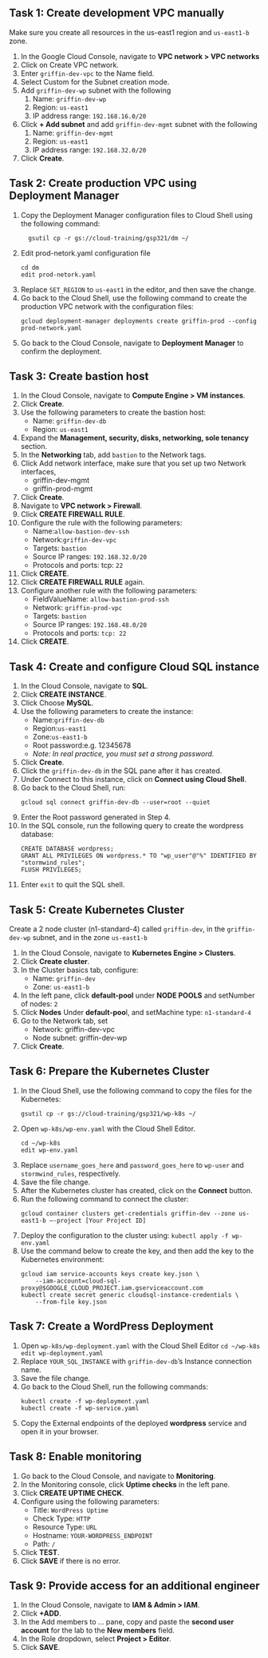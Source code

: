 ## Task 1: Create development VPC manually


Make sure you create all resources in the us-east1 region and `us-east1-b` zone.

1. In the Google Cloud Console, navigate to **VPC network > VPC networks**
2. Click on Create VPC network.
3. Enter `griffin-dev-vpc` to the Name field.
4. Select Custom for the Subnet creation mode.
5. Add `griffin-dev-wp` subnet with the following
    1. Name: `griffin-dev-wp`
    2. Region: `us-east1`
    3. IP address range: `192.168.16.0/20`
6. Click **+ Add subnet** and add `griffin-dev-mgmt` subnet with the following
    1. Name: `griffin-dev-mgmt`
    2. Region: `us-east1`
    3. IP address range: `192.168.32.0/20`
7. Click **Create**.


## Task 2: Create production VPC using Deployment Manager


1. Copy the Deployment Manager configuration files to Cloud Shell using the following command:
    ```
      gsutil cp -r gs://cloud-training/gsp321/dm ~/
    ```
2. Edit prod-netork.yaml configuration file
    ```
    cd dm
    edit prod-netork.yaml
    ```
3. Replace `SET_REGION` to `us-east1` in the editor, and then save the change.
4. Go back to the Cloud Shell, use the following command to create the production VPC network with the configuration files:
    ```
    gcloud deployment-manager deployments create griffin-prod --config prod-network.yaml
    ```
5. Go back to the Cloud Console, navigate to **Deployment Manager** to confirm the deployment.


## Task 3: Create bastion host


1. In the Cloud Console, navigate to **Compute Engine > VM instances**.
2. Click **Create**.
3. Use the following parameters to create the bastion host:
    * Name: `griffin-dev-db`
    * Region: `us-east1`
4. Expand the **Management, security, disks, networking, sole tenancy** section.
5. In the **Networking** tab, add `bastion` to the Network tags.
6. Click Add network interface, make sure that you set up two Network interfaces,
    * griffin-dev-mgmt
    * griffin-prod-mgmt
7. Click **Create**.
8. Navigate to **VPC network > Firewall**.
9. Click **CREATE FIREWALL RULE**.
10. Configure the rule with the following parameters:
    * Name:`allow-bastion-dev-ssh`
    * Network:`griffin-dev-vpc`
    * Targets: `bastion`
    * Source IP ranges: `192.168.32.0/20`
    * Protocols and ports: tcp: `22`
11. Click **CREATE**.
12. Click **CREATE FIREWALL RULE** again.
13. Configure another rule with the following parameters:
    * FieldValueName: `allow-bastion-prod-ssh`
    * Network: `griffin-prod-vpc`
    * Targets: `bastion`
    * Source IP ranges: `192.168.48.0/20`
    * Protocols and ports: `tcp: 22`
14. Click **CREATE**.


## Task 4: Create and configure Cloud SQL instance


1. In the Cloud Console, navigate to **SQL**.
2. Click **CREATE INSTANCE**.
3. Click Choose **MySQL**.
4. Use the following parameters to create the instance:
    * Name:`griffin-dev-db`
    * Region:`us-east1`
    * Zone:`us-east1-b`
    * Root password:e.g. 12345678
    * _Note: In real practice, you must set a strong password._
5. Click **Create**.
6. Click the `griffin-dev-db` in the SQL pane after it has created.
7. Under Connect to this instance, click on **Connect using Cloud Shell**.
8. Go back to the Cloud Shell, run:
    ```
    gcloud sql connect griffin-dev-db --user=root --quiet
    ```
9. Enter the Root password generated in Step 4.
10. In the SQL console, run the following query to create the wordpress database:
    ```
    CREATE DATABASE wordpress;
    GRANT ALL PRIVILEGES ON wordpress.* TO "wp_user"@"%" IDENTIFIED BY "stormwind_rules";
    FLUSH PRIVILEGES;
    ```
11. Enter `exit` to quit the SQL shell.


## Task 5: Create Kubernetes Cluster


Create a 2 node cluster (n1-standard-4) called `griffin-dev`, in the `griffin-dev-wp` subnet, and in the zone `us-east1-b`

1. In the Cloud Console, navigate to **Kubernetes Engine > Clusters**.
2. Click **Create cluster**.
3. In the Cluster basics tab, configure:
    * Name: `griffin-dev`
    * Zone: `us-east1-b`
4. In the left pane, click **default-pool** under **NODE POOLS** and setNumber of nodes: `2`
5. Click **Nodes** Under **default-poo**l, and setMachine type: `n1-standard-4`
6. Go to the Network tab, set
    * Network: griffin-dev-vpc
    * Node subnet: griffin-dev-wp
7. Click **Create**.


## Task 6: Prepare the Kubernetes Cluster


1. In the Cloud Shell, use the following command to copy the files for the Kubernetes:
    ```
    gsutil cp -r gs://cloud-training/gsp321/wp-k8s ~/
    ```
2. Open `wp-k8s/wp-env.yaml` with the Cloud Shell Editor.
    ```
    cd ~/wp-k8s
    edit wp-env.yaml
    ```
3. Replace `username_goes_here` and `password_goes_here` to `wp-user` and `stormwind_rules`, respectively.
4. Save the file change.
5. After the Kubernetes cluster has created, click on the **Connect** button.
6. Run the following command to connect the cluster:
    ```
    gcloud container clusters get-credentials griffin-dev --zone us-east1-b –-project [Your Project ID]
    ```
7. Deploy the configuration to the cluster using: `kubectl apply -f wp-env.yaml`
8. Use the command below to create the key, and then add the key to the Kubernetes environment:
    ```
    gcloud iam service-accounts keys create key.json \
        --iam-account=cloud-sql-proxy@$GOOGLE_CLOUD_PROJECT.iam.gserviceaccount.com
    kubectl create secret generic cloudsql-instance-credentials \
        --from-file key.json
    ```


## Task 7: Create a WordPress Deployment


1. Open `wp-k8s/wp-deployment.yaml` with the Cloud Shell Editor `cd ~/wp-k8s edit wp-deployment.yaml`
2. Replace `YOUR_SQL_INSTANCE` with `griffin-dev-db`’s Instance connection name.
3. Save the file change.
4. Go back to the Cloud Shell, run the following commands:
    ```
    kubectl create -f wp-deployment.yaml 
    kubectl create -f wp-service.yaml
    ```
5. Copy the External endpoints of the deployed **wordpress** service and open it in your browser.


## Task 8: Enable monitoring

1. Go back to the Cloud Console, and navigate to **Monitoring**.
2. In the Monitoring console, click **Uptime checks** in the left pane.
3. Click **CREATE UPTIME CHECK**.
4. Configure using the following parameters:
    * Title: `WordPress Uptime`
    * Check Type: `HTTP`
    * Resource Type: `URL`
    * Hostname: `YOUR-WORDPRESS_ENDPOINT`
    * Path: `/`
5. Click **TEST**.
6. Click **SAVE** if there is no error.


## Task 9: Provide access for an additional engineer

1. In the Cloud Console, navigate to **IAM & Admin > IAM**.
2. Click **+ADD**.
3. In the Add members to … pane, copy and paste the **second user account** for the lab to the **New members** field.
4. In the Role dropdown, select **Project > Editor**.
5. Click **SAVE**.
